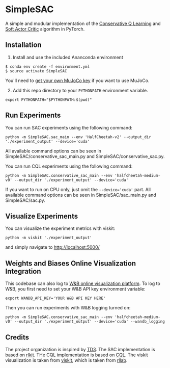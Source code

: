 # SimpleSAC
A simple and modular implementation of the [Conservative Q Learning](https://arxiv.org/abs/2006.04779) and [Soft Actor Critic](https://arxiv.org/abs/1812.05905) algorithm in PyTorch.


## Installation

1. Install and use the included Ananconda environment
```
$ conda env create -f environment.yml
$ source activate SimpleSAC
```
You'll need to [get your own MuJoCo key](https://www.roboti.us/license.html) if you want to use MuJoCo.

2. Add this repo directory to your `PYTHONPATH` environment variable.
```
export PYTHONPATH="$PYTHONPATH:$(pwd)"
```

## Run Experiments
You can run SAC experiments using the following command:
```
python -m SimpleSAC.sac_main --env 'HalfCheetah-v2' --output_dir './experiment_output' --device='cuda'
```
All available command options can be seen in SimpleSAC/conservative\_sac_main.py and SimpleSAC/conservative_sac.py.


You can run CQL experiments using the following command:
```
python -m SimpleSAC.conservative_sac_main --env 'halfcheetah-medium-v0' --output_dir './experiment_output' --device='cuda'
```

If you want to run on CPU only, just omit the `--device='cuda'` part.
All available command options can be seen in SimpleSAC/sac_main.py and SimpleSAC/sac.py.


## Visualize Experiments
You can visualize the experiment metrics with viskit:
```
python -m viskit './experiment_output'
```
and simply navigate to [http://localhost:5000/](http://localhost:5000/)


## Weights and Biases Online Visualization Integration
This codebase can also log to [W&B online visualization platform](https://wandb.ai/site). To log to W&B, you first need to set your W&B API key environment variable:
```
export WANDB_API_KEY='YOUR W&B API KEY HERE'
```
Then you can run experiments with W&B logging turned on:
```
python -m SimpleSAC.conservative_sac_main --env 'halfcheetah-medium-v0' --output_dir './experiment_output' --device='cuda' --wandb_logging
```



## Credits
The project organization is inspired by [TD3](https://github.com/sfujim/TD3).
The SAC implementation is based on [rlkit](https://github.com/vitchyr/rlkit).
THe CQL implementation is based on [CQL](https://github.com/aviralkumar2907/CQL).
The viskit visualization is taken from [viskit](https://github.com/vitchyr/viskit), which is taken from [rllab](https://github.com/rll/rllab).
